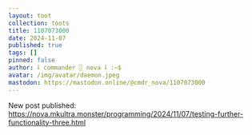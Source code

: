 ```yaml
---
layout: toot
collection: toots
title: 1107073000
date: 2024-11-07
published: true
tags: []
pinned: false
author: ⸸ commander ░ nova ⸸ :~$
avatar: /img/avatar/daemon.jpeg
mastodon: https://mastodon.online/@cmdr_nova/1107073000
---
```


New post published: https://nova.mkultra.monster/programming/2024/11/07/testing-further-functionality-three.html
